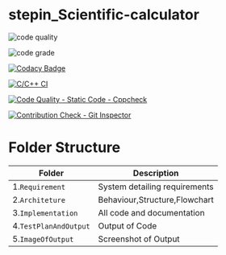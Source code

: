 # stepin_Scientific-calculator

![code quality](https://www.code-inspector.com/project/28091/score/svg)

![code grade](https://www.code-inspector.com/project/28091/status/svg)

[![Codacy Badge](https://app.codacy.com/project/badge/Grade/af6473280662414c91786bb24eb723c9)](https://www.codacy.com/gh/Sandeepmd-1999/stepin_Scientific-calculator/dashboard?utm_source=github.com&amp;utm_medium=referral&amp;utm_content=Sandeepmd-1999/stepin_Scientific-calculator&amp;utm_campaign=Badge_Grade)

[![C/C++ CI](https://github.com/Sandeepmd-1999/stepin_Scientific-calculator/actions/workflows/c-cpp.yml/badge.svg)](https://github.com/Sandeepmd-1999/stepin_Scientific-calculator/actions/workflows/c-cpp.yml)

[![Code Quality - Static Code - Cppcheck](https://github.com/Sandeepmd-1999/stepin_Scientific-calculator/actions/workflows/cppcheck.yml/badge.svg)](https://github.com/Sandeepmd-1999/stepin_Scientific-calculator/actions/workflows/cppcheck.yml)

[![Contribution Check - Git Inspector](https://github.com/Sandeepmd-1999/stepin_Scientific-calculator/actions/workflows/gitinspector.yml/badge.svg)](https://github.com/Sandeepmd-1999/stepin_Scientific-calculator/actions/workflows/gitinspector.yml)


# Folder Structure
|Folder        |Description |
|-------------|-----------|
|1.`Requirement`|System detailing requirements|
|2.`Architeture`|Behaviour,Structure,Flowchart|
|3.`Implementation`|All code and documentation|
|4.`TestPlanAndOutput`|Output of Code|
|5.`ImageOfOutput`|Screenshot of Output|

